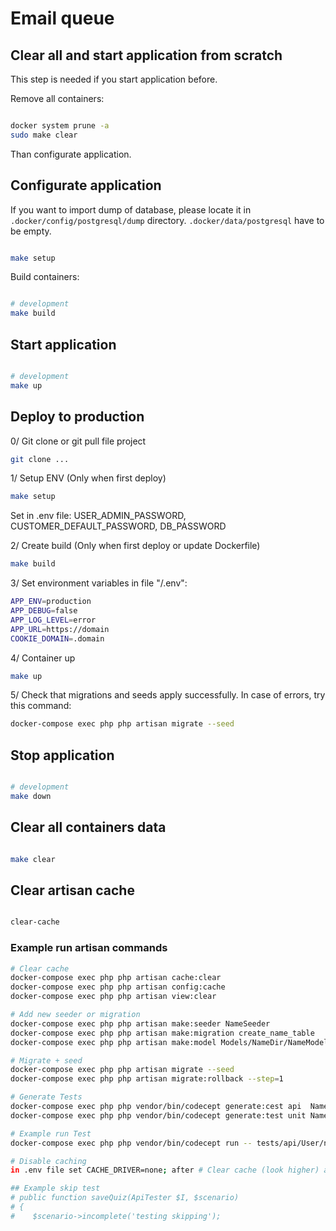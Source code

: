 # Email queue

## Clear all and start application from scratch

This step is needed if you start application before.

Remove all containers:
```bash

docker system prune -a
sudo make clear

```

Than configurate application.

## Configurate application
If you want to import dump of database, please locate it in `.docker/config/postgresql/dump` directory. `.docker/data/postgresql` have to be empty.

```bash

make setup

```

Build containers:

```bash

# development
make build

```

## Start application
```bash

# development
make up

```

## Deploy to production
0/ Git clone or git pull file project
```bash
git clone ...
```

1/ Setup ENV (Only when first deploy)
```bash
make setup
```
Set in .env file: USER_ADMIN_PASSWORD, CUSTOMER_DEFAULT_PASSWORD, DB_PASSWORD

2/ Create build (Only when first deploy or update Dockerfile)
```bash
make build
```

3/ Set environment variables in file "/.env":
```bash
APP_ENV=production
APP_DEBUG=false
APP_LOG_LEVEL=error
APP_URL=https://domain
COOKIE_DOMAIN=.domain
```

4/ Container up
```bash
make up
```

5/ Check that migrations and seeds apply successfully.
In case of errors, try this command:
```bash
docker-compose exec php php artisan migrate --seed
```

## Stop application
```bash

# development
make down

```

## Clear all containers data
```bash

make clear

```

## Clear artisan cache

```bash

clear-cache

```


### Example run artisan commands
```bash
# Clear cache
docker-compose exec php php artisan cache:clear
docker-compose exec php php artisan config:cache
docker-compose exec php php artisan view:clear

# Add new seeder or migration
docker-compose exec php php artisan make:seeder NameSeeder
docker-compose exec php php artisan make:migration create_name_table
docker-compose exec php php artisan make:model Models/NameDir/NameModel

# Migrate + seed
docker-compose exec php php artisan migrate --seed
docker-compose exec php php artisan migrate:rollback --step=1

# Generate Tests
docker-compose exec php php vendor/bin/codecept generate:cest api  NameDirectory/NameTestCets
docker-compose exec php php vendor/bin/codecept generate:test unit NameDirectory/NameTestTest

# Example run Test
docker-compose exec php php vendor/bin/codecept run -- tests/api/User/nameCest.php

# Disable caching
in .env file set CACHE_DRIVER=none; after # Clear cache (look higher) and make down/up containers.

## Example skip test
# public function saveQuiz(ApiTester $I, $scenario)
# {
#    $scenario->incomplete('testing skipping');
```